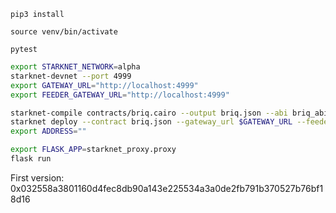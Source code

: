 
```pip3 install```

```source venv/bin/activate```


`pytest`


```sh
export STARKNET_NETWORK=alpha
starknet-devnet --port 4999
export GATEWAY_URL="http://localhost:4999"
export FEEDER_GATEWAY_URL="http://localhost:4999"

starknet-compile contracts/briq.cairo --output briq.json --abi briq_abi.json
starknet deploy --contract briq.json --gateway_url $GATEWAY_URL --feeder_gateway_url $FEEDER_GATEWAY_URL # Read Address
export ADDRESS=""

export FLASK_APP=starknet_proxy.proxy
flask run
```


First version: 0x032558a3801160d4fec8db90a143e225534a3a0de2fb791b370527b76bf18d16